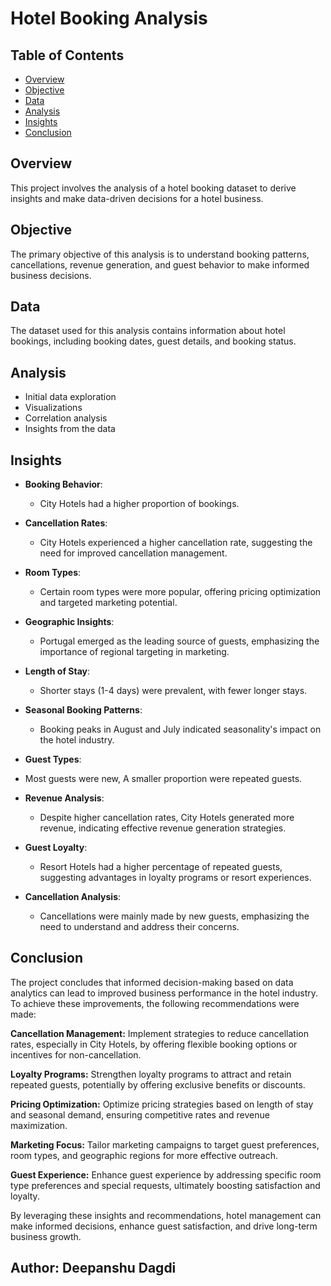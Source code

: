 # Hotel Booking Analysis

## Table of Contents
- [Overview](#overview)
- [Objective](#objective)
- [Data](#data)
- [Analysis](#analysis)
- [Insights](#insights)
- [Conclusion](#conclusion)

## Overview
This project involves the analysis of a hotel booking dataset to derive insights and make data-driven decisions for a hotel business.

## Objective
The primary objective of this analysis is to understand booking patterns, cancellations, revenue generation, and guest behavior to make informed business decisions.

## Data
The dataset used for this analysis contains information about hotel bookings, including booking dates, guest details, and booking status.

## Analysis
- Initial data exploration
- Visualizations 
- Correlation analysis
- Insights from the data

## Insights

- **Booking Behavior**: 
  - City Hotels had a higher proportion of bookings.

- **Cancellation Rates**:
  - City Hotels experienced a higher cancellation rate, suggesting the need for improved cancellation management.

- **Room Types**:
  - Certain room types were more popular, offering pricing optimization and targeted marketing potential.

- **Geographic Insights**:
  - Portugal emerged as the leading source of guests, emphasizing the importance of regional targeting in marketing.

- **Length of Stay**:
  - Shorter stays (1-4 days) were prevalent, with fewer longer stays.

- **Seasonal Booking Patterns**:
  - Booking peaks in August and July indicated seasonality's impact on the hotel industry.
 
 - **Guest Types**:
  - Most guests were new, A smaller proportion were repeated guests.

- **Revenue Analysis**:
  - Despite higher cancellation rates, City Hotels generated more revenue, indicating effective revenue generation strategies.

- **Guest Loyalty**:
  - Resort Hotels had a higher percentage of repeated guests, suggesting advantages in loyalty programs or resort experiences.

- **Cancellation Analysis**:
  - Cancellations were mainly made by new guests, emphasizing the need to understand and address their concerns.


## Conclusion
The project concludes that informed decision-making based on data analytics can lead to improved business performance in the hotel industry. To achieve these improvements, the following recommendations were made:

**Cancellation Management:** Implement strategies to reduce cancellation rates, especially in City Hotels, by offering flexible booking options or incentives for non-cancellation.

**Loyalty Programs:** Strengthen loyalty programs to attract and retain repeated guests, potentially by offering exclusive benefits or discounts.

**Pricing Optimization:** Optimize pricing strategies based on length of stay and seasonal demand, ensuring competitive rates and revenue maximization.

**Marketing Focus:** Tailor marketing campaigns to target guest preferences, room types, and geographic regions for more effective outreach.

**Guest Experience:** Enhance guest experience by addressing specific room type preferences and special requests, ultimately boosting satisfaction and loyalty.


By leveraging these insights and recommendations, hotel management can make informed decisions, enhance guest satisfaction, and drive long-term business growth.

## Author: Deepanshu Dagdi




